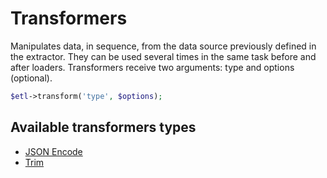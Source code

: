 # Transformers

Manipulates data, in sequence, from the data source previously defined in the extractor. They can be used several times in the same task before and after loaders. Transformers receive two arguments: type and options (optional).

```php
$etl->transform('type', $options);
```

## Available transformers types

* [JSON Encode](JsonEncode.md)
* [Trim](Trim.md)
